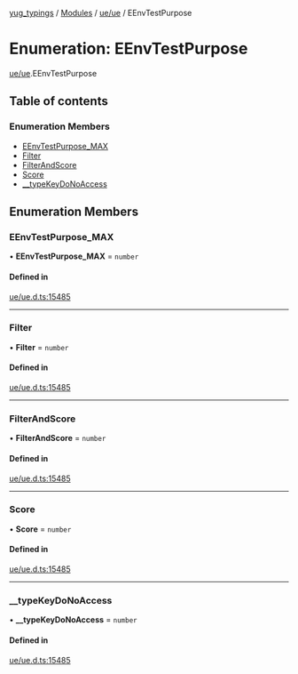 [yug_typings](../README.md) / [Modules](../modules.md) / [ue/ue](../modules/ue_ue.md) / EEnvTestPurpose

# Enumeration: EEnvTestPurpose

[ue/ue](../modules/ue_ue.md).EEnvTestPurpose

## Table of contents

### Enumeration Members

- [EEnvTestPurpose\_MAX](ue_ue.EEnvTestPurpose.md#eenvtestpurpose_max)
- [Filter](ue_ue.EEnvTestPurpose.md#filter)
- [FilterAndScore](ue_ue.EEnvTestPurpose.md#filterandscore)
- [Score](ue_ue.EEnvTestPurpose.md#score)
- [\_\_typeKeyDoNoAccess](ue_ue.EEnvTestPurpose.md#__typekeydonoaccess)

## Enumeration Members

### EEnvTestPurpose\_MAX

• **EEnvTestPurpose\_MAX** = `number`

#### Defined in

[ue/ue.d.ts:15485](https://github.com/YugMetaverse/yug_typings/blob/25cad34/ue/ue.d.ts#L15485)

___

### Filter

• **Filter** = `number`

#### Defined in

[ue/ue.d.ts:15485](https://github.com/YugMetaverse/yug_typings/blob/25cad34/ue/ue.d.ts#L15485)

___

### FilterAndScore

• **FilterAndScore** = `number`

#### Defined in

[ue/ue.d.ts:15485](https://github.com/YugMetaverse/yug_typings/blob/25cad34/ue/ue.d.ts#L15485)

___

### Score

• **Score** = `number`

#### Defined in

[ue/ue.d.ts:15485](https://github.com/YugMetaverse/yug_typings/blob/25cad34/ue/ue.d.ts#L15485)

___

### \_\_typeKeyDoNoAccess

• **\_\_typeKeyDoNoAccess** = `number`

#### Defined in

[ue/ue.d.ts:15485](https://github.com/YugMetaverse/yug_typings/blob/25cad34/ue/ue.d.ts#L15485)
